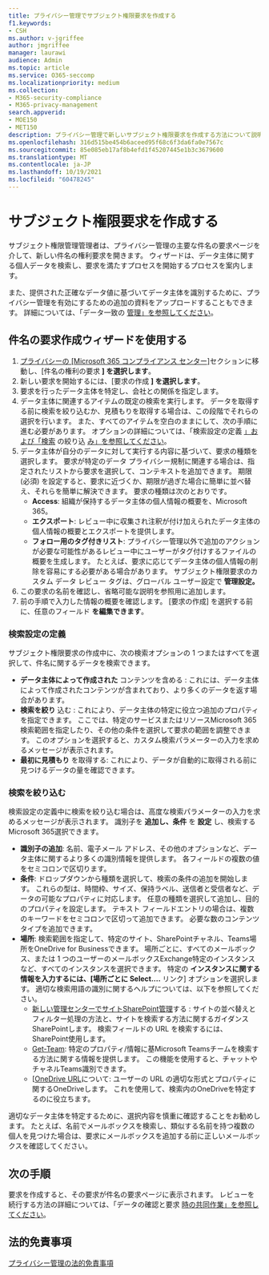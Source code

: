 ```yaml
---
title: プライバシー管理でサブジェクト権限要求を作成する
f1.keywords:
- CSH
ms.author: v-jgriffee
author: jmgriffee
manager: laurawi
audience: Admin
ms.topic: article
ms.service: O365-seccomp
ms.localizationpriority: medium
ms.collection:
- M365-security-compliance
- M365-privacy-management
search.appverid:
- MOE150
- MET150
description: プライバシー管理で新しいサブジェクト権限要求を作成する方法について説明します。
ms.openlocfilehash: 316d515be454b6aceed95f68c6f3da6fa0e7567c
ms.sourcegitcommit: 85e085eb17af8b4efd1f45207445e1b3c3679600
ms.translationtype: MT
ms.contentlocale: ja-JP
ms.lasthandoff: 10/19/2021
ms.locfileid: "60478245"
---
```

# <a name="create-a-subject-rights-request"></a>サブジェクト権限要求を作成する

サブジェクト権限管理管理者は、プライバシー管理の主要な件名の要求ページを介して、新しい件名の権利要求を開きます。 ウィザードは、データ主体に関する個人データを検索し、要求を満たすプロセスを開始するプロセスを案内します。

また、提供された正確なデータ値に基づいてデータ主体を識別するために、プライバシー管理を有効にするための追加の資料をアップロードすることもできます。 詳細については、「データ一致の [管理」を参照してください](privacy-management-subject-rights-requests-data-matching.md)。

## <a name="use-the-subject-rights-request-creation-wizard"></a>件名の要求作成ウィザードを使用する

1. [プライバシーの [Microsoft 365 コンプライアンス センター]](https://compliance.microsoft.com/)セクションに移動し、[件名の権利の要求 **] を選択します**。
1. 新しい要求を開始するには、[要求の作成 **] を選択します**。
1. 要求を行ったデータ主体を特定し、会社との関係を指定します。
1. データ主体に関連するアイテムの既定の検索を実行します。 データを取得する前に検索を絞り込むか、見積もりを取得する場合は、この段階でそれらの選択を行います。 また、すべてのアイテムを空白のままにして、次の手順に進む必要があります。 オプションの詳細については、「検索設定の定義 [」および「検索](#define-search-settings) の絞り込 [み」を参照してください](#refine-your-search)。
1. データ主体が自分のデータに対して実行する内容に基づいて、要求の種類を選択します。 要求が特定のデータ プライバシー規制に関連する場合は、指定されたリストから要求を選択して、コンテキストを追加できます。 期限 (必須) を設定すると、要求に近づくか、期限が過ぎた場合に簡単に並べ替え、それらを簡単に解決できます。 要求の種類は次のとおりです。
   - **Access**: 組織が保持するデータ主体の個人情報の概要を、Microsoft 365。
   - **エクスポート**: レビュー中に収集され注釈が付け加えられたデータ主体の個人情報の概要とエクスポートを提供します。
   - **フォロー用のタグ付きリスト**: プライバシー管理以外で追加のアクションが必要な可能性があるレビュー中にユーザーがタグ付けするファイルの概要を生成します。 たとえば、要求に応じてデータ主体の個人情報の削除を容易にする必要がある場合があります。 サブジェクト権限要求のカスタム データ レビュー タグは、グローバル ユーザー設定で **管理設定。**
1. この要求の名前を確認し、省略可能な説明を参照用に追加します。
1. 前の手順で入力した情報の概要を確認します。 [要求の作成] を選択する前に、任意のフィールド **を編集できます**。

### <a name="define-search-settings"></a>検索設定の定義

サブジェクト権限要求の作成中に、次の検索オプションの 1 つまたはすべてを選択して、件名に関するデータを検索できます。

- **データ主体によって作成された** コンテンツを含める : これには、データ主体によって作成されたコンテンツが含まれており、より多くのデータを返す場合があります。
- **検索を絞り** 込む : これにより、データ主体の特定に役立つ追加のプロパティを指定できます。 ここでは、特定のサービスまたはリソースMicrosoft 365検索範囲を指定したり、その他の条件を選択して要求の範囲を調整できます。 このオプションを選択すると、カスタム検索パラメーターの入力を求めるメッセージが表示されます。
- **最初に見積もり** を取得する: これにより、データが自動的に取得される前に見つけるデータの量を確認できます。

### <a name="refine-your-search"></a>検索を絞り込む

検索設定の定義中に検索を絞り込む場合は、高度な検索パラメーターの入力を求めるメッセージが表示されます。 識別子を **追加し、条件** を **設定** し、検索するMicrosoft 365選択できます。

- **識別子の追加**: 名前、電子メール アドレス、その他のオプションなど、データ主体に関するより多くの識別情報を提供します。 各フィールドの複数の値をセミコロンで区切ります。
- **条件**: ドロップダウンから種類を選択して、検索の条件の追加を開始します。 これらの型は、時間枠、サイズ、保持ラベル、送信者と受信者など、データの可能なプロパティに対応します。 任意の種類を選択して追加し、目的のプロパティを設定します。 テキスト フィールドエントリの場合は、複数のキーワードをセミコロンで区切って追加できます。 必要な数のコンテンツ タイプを追加できます。
- **場所**: 検索範囲を指定して、特定のサイト、SharePointチャネル、Teams場所をOneDrive for Businessできます。 場所ごとに、すべてのメールボックス、または 1 つのユーザーのメールボックスExchange特定のインスタンスなど、すべてのインスタンスを選択できます。 特定の **インスタンスに関する情報を入力するには、[場所ごとに Select....** リンク] オプションを選択します。 適切な検索用語の識別に関するヘルプについては、以下を参照してください。
  - [新しい管理センターでサイトSharePoint管理](/sharepoint/manage-sites-in-new-admin-center)する : サイトの並べ替えとフィルター処理の方法と、サイトを検索する方法に関するガイダンスSharePointします。 検索フィールドの URL を検索するには、SharePoint使用します。
  - [Get-Team](/powershell/module/teams/get-team): 特定のプロパティ/情報に基Microsoft Teamsチームを検索する方法に関する情報を提供します。 この機能を使用すると、チャットやチャネルTeams識別できます。
  - [[OneDrive URL](/onedrive/list-onedrive-urls#about-onedrive-urls)について: ユーザーの URL の適切な形式とプロパティに関するOneDriveします。 これを使用して、検索内のOneDriveを特定するのに役立ちます。

適切なデータ主体を特定するために、選択内容を慎重に確認することをお勧めします。 たとえば、名前でメールボックスを検索し、類似する名前を持つ複数の個人を見つけた場合は、要求にメールボックスを追加する前に正しいメールボックスを確認してください。

## <a name="next-steps"></a>次の手順

要求を作成すると、その要求が件名の要求ページに表示されます。 レビューを続行する方法の詳細については、「データの確認と要求 [時の共同作業」を参照してください](privacy-management-subject-rights-requests-review.md)。

## <a name="legal-disclaimer"></a>法的免責事項

[プライバシー管理の法的免責事項](privacy-management-disclaimer.md)
